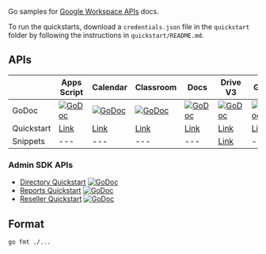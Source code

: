 Go samples for [Google Workspace APIs](https://developers.google.com/gsuite/) docs.

To run the quickstarts, download a `credentials.json` file in the `quickstart`
folder by following the instructions in `quickstart/README.md`.

## APIs

| | **Apps Script** | **Calendar** | **Classroom** | **Docs** | **Drive V3** | **Gmail** | **Sheets** | **Slides** | **Tasks** |
| --- | --- | --- | --- | --- | --- | --- | --- | --- | --- | 
| GoDoc | [![GoDoc](https://godoc.org/google.golang.org/api/script/v1?status.svg)](https://godoc.org/google.golang.org/api/script/v1) | [![GoDoc](https://godoc.org/google.golang.org/api/calendar/v3?status.svg)](https://godoc.org/google.golang.org/api/calendar/v3) | [![GoDoc](https://godoc.org/google.golang.org/api/classroom/v1?status.svg)](https://godoc.org/google.golang.org/api/classroom/v1) | [![GoDoc](https://godoc.org/google.golang.org/api/docs/v1?status.svg)](https://godoc.org/google.golang.org/api/docs/v1) | [![GoDoc](https://godoc.org/google.golang.org/api/drive/v3?status.svg)](https://godoc.org/google.golang.org/api/drive/v3) | [![GoDoc](https://godoc.org/google.golang.org/api/gmail/v1?status.svg)](https://godoc.org/google.golang.org/api/gmail/v1) | [![GoDoc](https://godoc.org/google.golang.org/api/sheets/v4?status.svg)](https://godoc.org/google.golang.org/api/sheets/v4) | [![GoDoc](https://godoc.org/google.golang.org/api/slides/v1?status.svg)](https://godoc.org/google.golang.org/api/slides/v1) | [![GoDoc](https://godoc.org/google.golang.org/api/tasks/v1?status.svg)](https://godoc.org/google.golang.org/api/tasks/v1) | 
| Quickstart | [Link](https://developers.google.com/apps-script/api/quickstart/go) | [Link](https://developers.google.com/calendar/quickstart/go) | [Link](https://developers.google.com/classroom/quickstart/go) | [Link](https://developers.google.com/docs/api/quickstart/go) | [Link](https://developers.google.com/drive/v3/web/quickstart/go) | [Link](https://developers.google.com/gmail/api/quickstart/go) | [Link](https://developers.google.com/sheets/api/quickstart/go) | [Link](https://developers.google.com/slides/quickstart/go) | [Link](https://developers.google.com/google-apps/tasks/quickstart/go) |
| Snippets | --- | --- | --- | --- | [Link](https://developers.google.com/drive/v3/web/about-sdk) | --- | --- | [Link](https://developers.google.com/slides/how-tos/overview) | --- |

### Admin SDK APIs

- [Directory Quickstart](https://developers.google.com/admin-sdk/directory/v1/quickstart/go) [![GoDoc](https://godoc.org/google.golang.org/api/admin/directory/v1?status.svg)](https://godoc.org/google.golang.org/api/admin/directory/v1)
- [Reports Quickstart](https://developers.google.com/admin-sdk/reports/v1/quickstart/go) [![GoDoc](https://godoc.org/google.golang.org/api/admin/reports/v1?status.svg)](https://godoc.org/google.golang.org/api/admin/reports/v1)
- [Reseller Quickstart](https://developers.google.com/admin-sdk/reseller/v1/quickstart/go) [![GoDoc](https://godoc.org/google.golang.org/api/reseller/v1?status.svg)](https://godoc.org/google.golang.org/api/reseller/v1)

## Format

`go fmt ./...`
